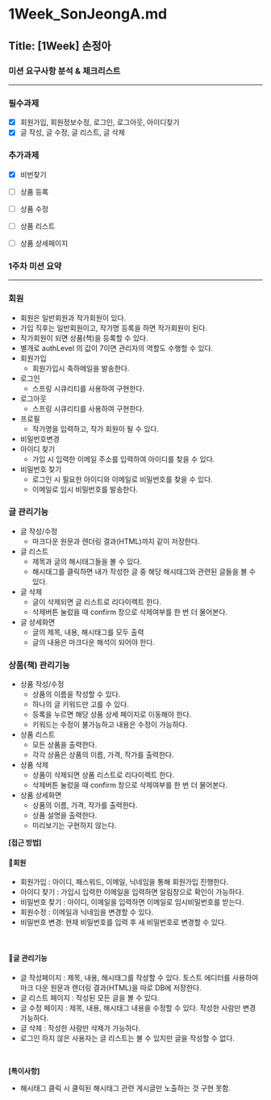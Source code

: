 # 1Week_SonJeongA.md

## Title: [1Week] 손정아

### 미션 요구사항 분석 & 체크리스트

---
### 필수과제
- [x] 회원가입, 회원정보수정, 로그인, 로그아웃, 아이디찾기
- [x] 글 작성, 글 수정, 글 리스트, 글 삭제

### 추가과제
- [x] 비번찾기
- [ ] 상품 등록
- [ ] 상품 수정
- [ ] 상품 리스트
- [ ] 상품 상세페이지


### 1주차 미션 요약

---

### **회원**

- 회원은 일반회원과 작가회원이 있다.
- 가입 직후는 일반회원이고, 작가명 등록을 하면 작가회원이 된다.
- 작가회원이 되면 상품(책)을 등록할 수 있다.
- 별개로 authLevel 의 값이 7이면 관리자의 역할도 수행할 수 있다.
- 회원가입
  - 회원가입시 축하메일을 발송한다.
- 로그인
  - 스프링 시큐리티를 사용하여 구현한다.
- 로그아웃
  - 스프링 시큐리티를 사용하여 구현한다.
- 프로필
  - 작가명을 입력하고, 작가 회원이 될 수 있다.
- 비밀번호변경
- 아이디 찾기
  - 가입 시 입력한 이메일 주소를 입력하여 아이디를 찾을 수 있다.
- 비밀번호 찾기
  - 로그인 시 필요한 아이디와 이메일로 비밀번호를 찾을 수 있다.
  - 이메일로 임시 비밀번호를 발송한다.

### **글 관리기능**

- 글 작성/수정
  - 마크다운 원문과 렌더링 결과(HTML)까지 같이 저장한다.
- 글 리스트
  - 제목과 글의 해시태그들을 볼 수 있다.
  - 해시태그를 클릭하면 내가 작성한 글 중 해당 해시태그와 관련된 글들을 볼 수 있다.
- 글 삭제
  - 글이 삭제되면 글 리스트로 리다이렉트 한다.
  - 삭제버튼 눌렀을 때 confirm 창으로 삭제여부를 한 번 더 물어본다.
- 글 상세화면
  - 글의 제목, 내용, 해시태그를 모두 출력
  - 글의 내용은 마크다운 해석이 되어야 한다.

### **상품(책) 관리기능**

- 상품 작성/수정
  - 상품의 이름을 작성할 수 있다.
  - 하나의 글 키워드만 고를 수 있다.
  - 등록을 누르면 해당 상품 상세 페이지로 이동해야 한다.
  - 키워드는 수정이 불가능하고 내용은 수정이 가능하다.
- 상품 리스트
  - 모든 상품을 출력한다.
  - 각각 상품은 상품의 이름, 가격, 작가를 출력한다.
- 상품 삭제
  - 상품이 삭제되면 상품 리스트로 리다이렉트 한다.
  - 삭제버튼 눌렀을 때 confirm 창으로 삭제여부를 한 번 더 물어본다.
- 상품 상세화면
  - 상품의 이름, 가격, 작가를 출력한다.
  - 상품 설명을 출력한다.
  - 미리보기는 구현하지 않는다.

**[접근 방법]**

#### **🔻회원**
- 회원가입 : 아이디, 패스워드, 이메일, 닉네임을 통해 회원가입 진행한다. 
- 아이디 찾기 : 가입시 입력한 이메일을 입력하면 알림창으로 확인이 가능하다.
- 비밀번호 찾기 : 아이디, 이메일을 입력하면 이메일로 임시비밀번호를 받는다.
- 회원수정 : 이메일과 닉네임을 변경할 수 있다.
- 비밀번호 변경: 현재 비밀번호를 입력 후 새 비밀번호로 변경할 수 있다.

<br>

#### **🔻글 관리기능**
- 글 작성페이지 : 제목, 내용, 해시태그를 작성할 수 있다. 토스트 에디터를 사용하여 마크 다운 원문과 렌더링 결과(HTML)을 따로 DB에 저장한다.
- 글 리스트 페이지 : 작성된 모든 글을 볼 수 있다.
- 글 수정 페이지 : 제목, 내용, 해시태그 내용을 수정할 수 있다. 작성한 사람만 변경 가능하다.
- 글 삭제 : 작성한 사람만 삭제가 가능하다.
- 로그인 하지 않은 사용자는 글 리스트는 볼 수 있지만 글을 작성할 수 없다.

<br>

**[특이사항]**

- 해시태그 클릭 시 클릭된 해시태그 관련 게시글만 노출하는 것 구현 못함.